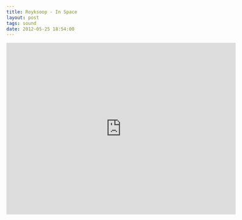 ```yaml
---
title: Royksoop - In Space
layout: post
tags: sound
date: 2012-05-25 18:54:00
---
```

<iframe width="603" height="452" src="https://www.youtube.com/embed/-QW63jAfT24" frameborder="0" allowfullscreen="true"></iframe>
